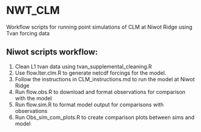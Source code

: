 # NWT_CLM
Workflow scripts for running point simulations of CLM at Niwot Ridge using Tvan forcing data

## Niwot scripts workflow:

1. Clean L1 tvan data using tvan_supplemental_cleaning.R
2. Use flow.lter.clm.R to generate netcdf forcings for the model.
3. Follow the instructions in CLM_instructions.md to run the model at Niwot Ridge
4. Run flow.obs.R to download and format observations for comparison with the model
5. Run flow.sim.R to format model output for comparisons with observations
6. Run Obs_sim_com_plots.R to create comparison plots between sims and model
